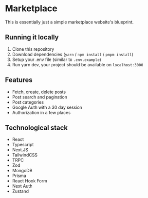 # Marketplace

This is essentially just a simple marketplace website's blueprint.

## Running it locally

1. Clone this repository
2. Download dependencies (`yarn` / `npm install` / `pnpm install`)
3. Setup your .env file (similar to `.env.example`)
4. Run yarn dev, your project should be available on `localhost:3000`

## Features

- Fetch, create, delete posts
- Post search and pagination
- Post categories
- Google Auth with a 30 day session
- Authorization in a few places

## Technological stack

- React
- Typescript
- Next.JS
- TailwindCSS
- TRPC
- Zod
- MongoDB
- Prisma
- React Hook Form
- Next Auth
- Zustand
